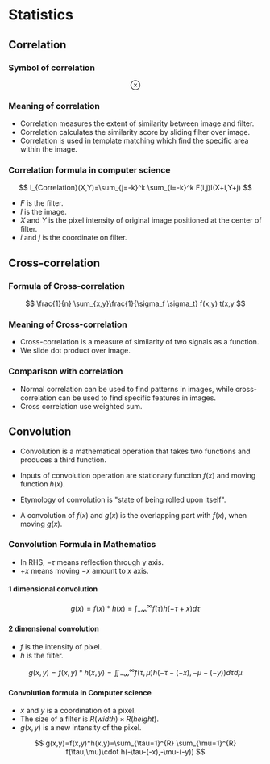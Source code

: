 # Statistics

## Correlation

### Symbol of correlation

$$
\otimes
$$

### Meaning of correlation

* Correlation measures the extent of similarity between image and filter.
* Correlation calculates the similarity score by sliding filter over image.
* Correlation is used in template matching which find the specific area within the image.

### Correlation formula in computer science

$$
I_{Correlation}(X,Y)=\sum_{j=-k}^k \sum_{i=-k}^k F(i,j)I(X+i,Y+j)
$$

* $F$ is the filter.
* $I$ is the image.
* $X$ and $Y$ is the pixel intensity of original image positioned at the center of filter.
* $i$ and $j$ is the coordinate on filter.

## Cross-correlation

### Formula of Cross-correlation

$$
\frac{1}{n} \sum_{x,y}\frac{1}{\sigma_f \sigma_t} f(x,y) t(x,y
$$

### Meaning of Cross-correlation
* Cross-correlation is a measure of similarity of two signals as a function.
* We slide dot product over image.

### Comparison with correlation
* Normal correlation can be used to find patterns in images, while cross-correlation can be used to find specific features in images.
* Cross correlation use weighted sum.

## Convolution
* Convolution is a mathematical operation that takes two functions and produces a third function.
* Inputs of convolution operation are stationary function $f(x)$ and moving function $h(x)$.

* Etymology of convolution is "state of being rolled upon itself".
* A convolution of $f(x)$ and $g(x)$ is the overlapping part with $f(x)$, when moving $g(x)$.

### Convolution Formula in Mathematics
* In RHS, $-\tau$ means reflection through y axis.
* $+x$ means moving $-x$ amount to x axis.
#### 1 dimensional convolution
$$
g(x) = f(x)*h(x)=\int_{-\infty}^{\infty} f(\tau)h(-\tau+x)d\tau
$$

#### 2 dimensional convolution
* $f$ is the intensity of pixel.
* $h$ is the filter.

$$
g(x,y) = f(x,y)*h(x,y)=\iint_{-\infty}^{\infty} f(\tau,\mu)h(-\tau-(-x), -\mu-(-y))d\tau d\mu
$$
        
#### Convolution formula in Computer science
* $x$ and $y$ is a coordination of a pixel.
* The size of a filter is $R(width)\times R(height)$.
* $g(x,y)$ is a new intensity of the pixel.

$$
g(x,y)=f(x,y)*h(x,y)=\sum_{\tau=1}^{R} \sum_{\mu=1}^{R} f(\tau,\mu)\cdot h(-\tau-(-x),-\mu-(-y))
$$